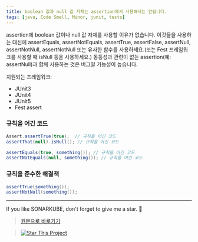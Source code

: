 ```yaml
---
title: boolean 값과 null 값 자체는 assertion에서 사용해서는 안됩니다.
tags: [java, Code Smell, Minor, junit, tests]
---
```


assertion에 boolean 값이나 null 값 자체를 사용할 이유가 없습니다.
이것들을 사용하는 대신에 assertEquals, assertNotEquals, assertTrue, assertFalse, assertNull, assertNotNull, assertNotNull 또는 유사한 함수를 사용하세요.(또는 Fest 프레임워크를 사용할 때 isNull 등을 사용하세요.)
동등성과 관련이 없는 assertion(예: assertNull)과 함께 사용하는 것은 버그일 가능성이 높습니다.

지원되는 프레임워크:

* JUnit3 
* JUnit4 
* JUnit5 
* Fest assert 

### 규칙을 어긴 코드

```java
Assert.assertTrue(true);  // 규칙을 어긴 코드
assertThat(null).isNull(); // 규칙을 어긴 코드

assertEquals(true, something()); // 규칙을 어긴 코드
assertNotEquals(null, something()); // 규칙을 어긴 코드
```

### 규칙을 준수한 해결책

```java
assertTrue(something());
assertNotNull(something());
```

---

If you like SONARKUBE, don't forget to give me a star. :star2:

> [원문으로 바로가기](https://rules.sonarsource.com/java/tag/tests/RSPEC-2701)

> [![Star This Project](https://img.shields.io/github/stars/kantabile/sonarkube.svg?label=Stars&style=social)](https://github.com/kantabile/sonarkube)
